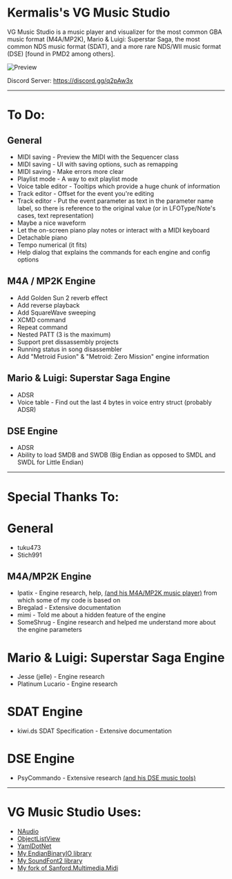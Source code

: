 # Kermalis's VG Music Studio

VG Music Studio is a music player and visualizer for the most common GBA music format (M4A/MP2K), Mario & Luigi: Superstar Saga, the most common NDS music format (SDAT), and a more rare NDS/WII music format (DSE) [found in PMD2 among others].

![Preview](https://i.imgur.com/BJI8GU3.gif)

Discord Server: https://discord.gg/q2pAw3x

----
# To Do:
## General
* MIDI saving - Preview the MIDI with the Sequencer class
* MIDI saving - UI with saving options, such as remapping
* MIDI saving - Make errors more clear
* Playlist mode - A way to exit playlist mode
* Voice table editor - Tooltips which provide a huge chunk of information
* Track editor - Offset for the event you're editing
* Track editor - Put the event parameter as text in the parameter name label, so there is reference to the original value (or in LFOType/Note's cases, text representation)
* Maybe a nice waveform
* Let the on-screen piano play notes or interact with a MIDI keyboard
* Detachable piano
* Tempo numerical (it fits)
* Help dialog that explains the commands for each engine and config options

## M4A / MP2K Engine
* Add Golden Sun 2 reverb effect
* Add reverse playback
* Add SquareWave sweeping
* XCMD command
* Repeat command
* Nested PATT (3 is the maximum)
* Support pret dissassembly projects
* Running status in song disassembler
* Add "Metroid Fusion" & "Metroid: Zero Mission" engine information

## Mario & Luigi: Superstar Saga Engine
* ADSR
* Voice table - Find out the last 4 bytes in voice entry struct (probably ADSR)

## DSE Engine
* ADSR
* Ability to load SMDB and SWDB (Big Endian as opposed to SMDL and SWDL for Little Endian)

----
# Special Thanks To:
# General
* tuku473
* Stich991

## M4A/MP2K Engine
* Ipatix - Engine research, help, [(and his M4A/MP2K music player)](https://github.com/ipatix/agbplay) from which some of my code is based on
* Bregalad - Extensive documentation
* mimi - Told me about a hidden feature of the engine
* SomeShrug - Engine research and helped me understand more about the engine parameters

# Mario & Luigi: Superstar Saga Engine
* Jesse (jelle) - Engine research
* Platinum Lucario - Engine research

# SDAT Engine
* kiwi.ds SDAT Specification - Extensive documentation

# DSE Engine
* PsyCommando - Extensive research [(and his DSE music tools)](https://github.com/PsyCommando/ppmdu)

----
# VG Music Studio Uses:
* [NAudio](https://github.com/naudio/NAudio)
* [ObjectListView](http://objectlistview.sourceforge.net)
* [YamlDotNet](https://github.com/aaubry/YamlDotNet/wiki)
* [My EndianBinaryIO library](https://github.com/Kermalis/EndianBinaryIO)
* [My SoundFont2 library](https://github.com/Kermalis/SoundFont2)
* [My fork of Sanford.Multimedia.Midi](https://github.com/Kermalis/Sanford.Multimedia.Midi)